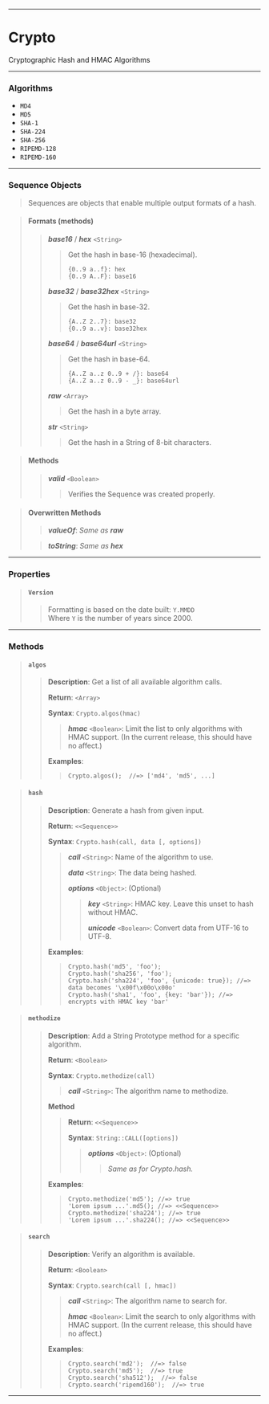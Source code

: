 ----

# Crypto #

Cryptographic Hash and HMAC Algorithms

----

### Algorithms ###

 * `MD4`
 * `MD5`
 * `SHA-1`
 * `SHA-224`
 * `SHA-256`
 * `RIPEMD-128`
 * `RIPEMD-160`

----

### Sequence Objects ###

> Sequences are objects that enable multiple output formats of a hash.  

> #### Formats (methods) ####
> >  
> > **_base16_** / **_hex_** `<String>`  
> >  
> > > Get the hash in base-16 (hexadecimal).  
> > >  
> > > `{0..9 a..f}: hex`  
> > > `{0..9 A..F}: base16`  
> >  
> > **_base32_** / **_base32hex_** `<String>`  
> >  
> > > Get the hash in base-32.  
> > >  
> > > `{A..Z 2..7}: base32`  
> > > `{0..9 a..v}: base32hex`  
> >  
> > **_base64_** / **_base64url_** `<String>`  
> >  
> > > Get the hash in base-64.  
> > >  
> > > `{A..Z a..z 0..9 + /}: base64`  
> > > `{A..Z a..z 0..9 - _}: base64url`  
> >  
> > **_raw_** `<Array>`  
> >  
> > > Get the hash in a byte array.  
> >  
> > **_str_** `<String>`  
> >  
> > > Get the hash in a String of 8-bit characters.  

> #### Methods ####
>  
> > **_valid_** `<Boolean>`  
> >  
> > > Verifies the Sequence was created properly.  

> #### Overwritten Methods ####
>  
> > **_valueOf_**: _Same as **raw**_  
>  
> > **_toString_**: _Same as **hex**_  

----

### Properties ###

> #### `Version` ####
>  
> > Formatting is based on the date built: `Y.MMDD`  
> > Where `Y` is the number of years since 2000.  

----

### Methods ###

> #### `algos` ####
>  
> > **Description**: Get a list of all available algorithm calls.  
> >  
> > **Return**: `<Array>`  
> >  
> > **Syntax**: `Crypto.algos(hmac)`  
> >  
> > > **_hmac_** `<Boolean>`: Limit the list to only algorithms with HMAC support. (In the current release, this should have no affect.)  
> >  
> > **Examples**:  
> >  
> > > `Crypto.algos();  //=> ['md4', 'md5', ...]`  

> #### `hash` ####
>  
> > **Description**: Generate a hash from given input.  
> >  
> > **Return**: `<<Sequence>>`  
> >  
> > **Syntax**: `Crypto.hash(call, data [, options])`  
> >  
> > > **_call_** `<String>`: Name of the algorithm to use.  
> > >  
> > > **_data_** `<String>`: The data being hashed.  
> > >  
> > > **_options_** `<Object>`: (Optional)  
> > >  
> > > > **_key_** `<String>`: HMAC key. Leave this unset to hash without HMAC.  
> > > >  
> > > > **_unicode_** `<Boolean>`: Convert data from UTF-16 to UTF-8.  
> >  
> > **Examples**:  
> >  
> > > `Crypto.hash('md5', 'foo');`  
> > > `Crypto.hash('sha256', 'foo');`  
> > > `Crypto.hash('sha224', 'foo', {unicode: true}); //=> data becomes '\x00f\x00o\x00o'`  
> > > `Crypto.hash('sha1', 'foo', {key: 'bar'}); //=> encrypts with HMAC key 'bar'`  

> #### `methodize` ####
>  
> > **Description**: Add a String Prototype method for a specific algorithm.  
> >  
> > **Return**: `<Boolean>`  
> >  
> > **Syntax**: `Crypto.methodize(call)`  
> >  
> > > **_call_** `<String>`: The algorithm name to methodize.  
> >  
> > **Method**  
> >  
> > > **Return**: `<<Sequence>>`  
> > >  
> > > **Syntax**: `String::CALL([options])`  
> > >  
> > > > **_options_** `<Object>`: (Optional)  
> > > >  
> > > > > _Same as for Crypto.hash._  
> >  
> > **Examples**:  
> >  
> > > `Crypto.methodize('md5'); //=> true`  
> > > `'Lorem ipsum ...'.md5(); //=> <<Sequence>>`  
> > > `Crypto.methodize('sha224'); //=> true`  
> > > `'Lorem ipsum ...'.sha224(); //=> <<Sequence>>`  

> #### `search` ####
>  
> > **Description**: Verify an algorithm is available.  
> >  
> > **Return**: `<Boolean>`  
> >  
> > **Syntax**: `Crypto.search(call [, hmac])`  
> >  
> > > **_call_** `<String>`: The algorithm name to search for.  
> > >  
> > > **_hmac_** `<Boolean>`: Limit the search to only algorithms with HMAC support. (In the current release, this should have no affect.)  
> >  
> > **Examples**:  
> >  
> > > `Crypto.search('md2');  //=> false`  
> > > `Crypto.search('md5');  //=> true`  
> > > `Crypto.search('sha512');  //=> false`  
> > > `Crypto.search('ripemd160');  //=> true`  

----
